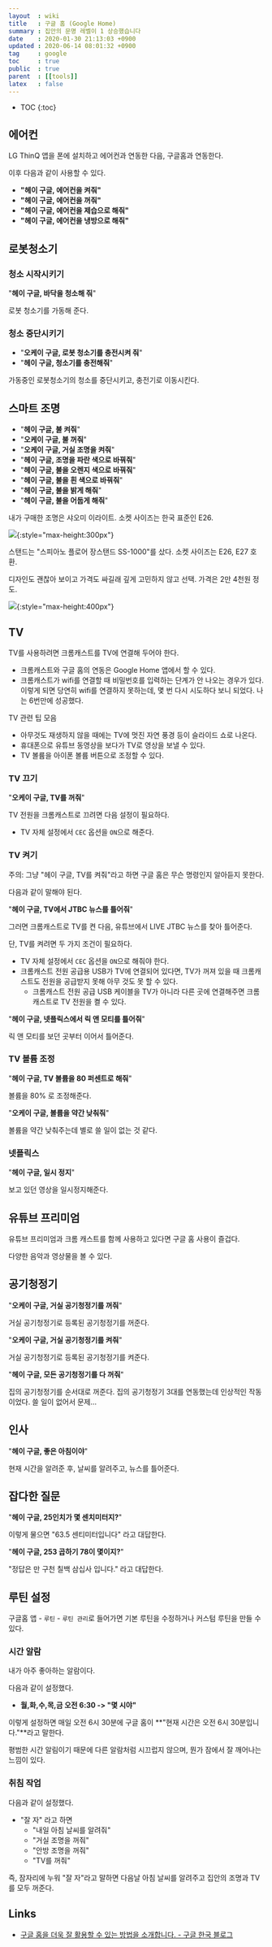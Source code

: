 ```yaml
---
layout  : wiki
title   : 구글 홈 (Google Home)
summary : 집안의 문명 레벨이 1 상승했습니다
date    : 2020-01-30 21:13:03 +0900
updated : 2020-06-14 08:01:32 +0900
tag     : google
toc     : true
public  : true
parent  : [[tools]]
latex   : false
---
```

* TOC
{:toc}

## 에어컨

LG ThinQ 앱을 폰에 설치하고 에어컨과 연동한 다음, 구글홈과 연동한다.

이후 다음과 같이 사용할 수 있다.

- **"헤이 구글, 에어컨을 켜줘"**
- **"헤이 구글, 에어컨을 꺼줘"**
- **"헤이 구글, 에어컨을 제습으로 해줘"**
- **"헤이 구글, 에어컨을 냉방으로 해줘"**

## 로봇청소기

### 청소 시작시키기

"**헤이 구글, 바닥을 청소해 줘**"

로봇 청소기를 가동해 준다.

### 청소 중단시키기

* "**오케이 구글, 로봇 청소기를 충전시켜 줘**"
* "**헤이 구글, 청소기를 충전해줘**"

가동중인 로봇청소기의 청소를 중단시키고, 충전기로 이동시킨다.

## 스마트 조명

- "**헤이 구글, 불 켜줘**"
- "**오케이 구글, 불 꺼줘**"
- "**오케이 구글, 거실 조명을 켜줘**"
- "**헤이 구글, 조명을 파란 색으로 바꿔줘**"
- "**헤이 구글, 불을 오렌지 색으로 바꿔줘**"
- "**헤이 구글, 불을 흰 색으로 바꿔줘**"
- "**헤이 구글, 불을 밝게 해줘**"
- "**헤이 구글, 불을 어둡게 해줘**"

내가 구매한 조명은 샤오미 이라이트. 소켓 사이즈는 한국 표준인 E26.

![]( /post-img/google-home/bulb.jpg ){:style="max-height:300px"}

스탠드는 "스피아노 플로어 장스탠드 SS-1000"를 샀다. 소켓 사이즈는 E26, E27 호환.

디자인도 괜찮아 보이고 가격도 싸길래 깊게 고민하지 않고 선택. 가격은 2만 4천원 정도.

![]( /post-img/google-home/light.jpg ){:style="max-height:400px"}


## TV

TV를 사용하려면 크롬캐스트를 TV에 연결해 두어야 한다.

* 크롬캐스트와 구글 홈의 연동은 Google Home 앱에서 할 수 있다.
* 크롬캐스트가 wifi를 연결할 때 비밀번호를 입력하는 단계가 안 나오는 경우가 있다. 이렇게 되면 당연히 wifi를 연결하지 못하는데, 몇 번 다시 시도하다 보니 되었다. 나는 6번만에 성공했다.

TV 관련 팁 모음

* 아무것도 재생하지 않을 때에는 TV에 멋진 자연 풍경 등이 슬라이드 쇼로 나온다.
* 휴대폰으로 유튜브 동영상을 보다가 TV로 영상을 보낼 수 있다.
* TV 볼륨을 아이폰 볼륨 버튼으로 조정할 수 있다.

### TV 끄기

"**오케이 구글, TV를 꺼줘**"

TV 전원을 크롬캐스트로 끄려면 다음 설정이 필요하다.

* TV 자체 설정에서 `CEC` 옵션을 `ON`으로 해준다.

### TV 켜기

주의: 그냥 "헤이 구글, TV를 켜줘"라고 하면 구글 홈은 무슨 명령인지 알아듣지 못한다.

다음과 같이 말해야 된다.

"**헤이 구글, TV에서 JTBC 뉴스를 틀어줘**"

그러면 크롬캐스트로 TV를 켠 다음, 유튜브에서 LIVE JTBC 뉴스를 찾아 틀어준다.

단, TV를 켜려면 두 가지 조건이 필요하다.

* TV 자체 설정에서 `CEC` 옵션을 `ON`으로 해줘야 한다.
* 크롬캐스트 전원 공급용 USB가 TV에 연결되어 있다면, TV가 꺼져 있을 때 크롬캐스트도 전원을 공급받지 못해 아무 것도 못 할 수 있다.
    * 크롬캐스트 전원 공급 USB 케이블을 TV가 아니라 다른 곳에 연결해주면 크롬캐스트로 TV 전원을 켤 수 있다.


"**헤이 구글, 넷플릭스에서 릭 앤 모티를 틀어줘**"

릭 앤 모티를 보던 곳부터 이어서 틀어준다.

### TV 볼륨 조정

"**헤이 구글, TV 볼륨을 80 퍼센트로 해줘**"

볼륨을 80% 로 조정해준다.

"**오케이 구글, 볼륨을 약간 낮춰줘**"

볼륨을 약간 낮춰주는데 별로 쓸 일이 없는 것 같다.

### 넷플릭스

"**헤이 구글, 일시 정지**"

보고 있던 영상을 일시정지해준다.

## 유튜브 프리미엄

유튜브 프리미엄과 크롬 캐스트를 함께 사용하고 있다면 구글 홈 사용이 즐겁다.

다양한 음악과 영상물을 볼 수 있다.

## 공기청정기

"**오케이 구글, 거실 공기청정기를 꺼줘**"

거실 공기청정기로 등록된 공기청정기를 꺼준다.

"**오케이 구글, 거실 공기청정기를 켜줘**"

거실 공기청정기로 등록된 공기청정기를 켜준다.

"**헤이 구글, 모든 공기청정기를 다 꺼줘**"

집의 공기청정기를 순서대로 꺼준다. 집의 공기청정기 3대를 연동했는데 인상적인 작동이었다. 쓸 일이 없어서 문제...

## 인사

"**헤이 구글, 좋은 아침이야**"

현재 시간을 알려준 후, 날씨를 알려주고, 뉴스를 틀어준다.

## 잡다한 질문

"**헤이 구글, 25인치가 몇 센치미터지?**"

이렇게 물으면 "63.5 센티미터입니다" 라고 대답한다.

"**헤이 구글, 253 곱하기 78이 몇이지?**"

"정답은 만 구천 칠백 삼십사 입니다." 라고 대답한다.

## 루틴 설정

구글홈 앱 - `루틴` - `루틴 관리`로 들어가면 기본 루틴을 수정하거나 커스텀 루틴을 만들 수 있다.

### 시간 알람

내가 아주 좋아하는 알람이다.

다음과 같이 설정했다.

- **월,화,수,목,금 오전 6:30 -> "몇 시야"**

이렇게 설정하면 매일 오전 6시 30분에 구글 홈이 **"현재 시간은 오전 6시 30분입니다."**라고 말한다.

평범한 시간 알림이기 때문에 다른 알람처럼 시끄럽지 않으며, 뭔가 잠에서 잘 깨어나는 느낌이 있다.

### 취침 작업

다음과 같이 설정했다.

- "잘 자" 라고 하면
    - "내일 아침 날씨를 알려줘"
    - "거실 조명을 꺼줘"
    - "안방 조명을 꺼줘"
    - "TV를 꺼줘"

즉, 잠자리에 누워 "잘 자"라고 말하면 다음날 아침 날씨를 알려주고 집안의 조명과 TV를 모두 꺼준다.

## Links

* [구글 홈을 더욱 잘 활용할 수 있는 방법을 소개합니다. - 구글 한국 블로그][google-blog-2018-10]

[google-blog-2018-10]: https://korea.googleblog.com/2018/10/googlehome.html

